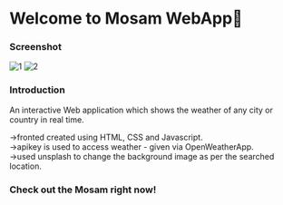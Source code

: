 # Welcome to Mosam WebApp👋

### Screenshot

![1](https://user-images.githubusercontent.com/66557474/214074145-fd5ea534-83e6-447e-a91c-5d7f559f3889.png)
![2](https://user-images.githubusercontent.com/66557474/214074220-9ab9650e-bb17-4b06-b622-b15e74bb8f99.png)

### Introduction

An interactive Web application which shows the weather of any city or country in real time.<br>

->fronted created using HTML, CSS and Javascript.<br>
->apikey is used to access weather - given via OpenWeatherApp.<br>
->used unsplash to change the background image as per the searched location.<br>

### Check out the Mosam right now!

